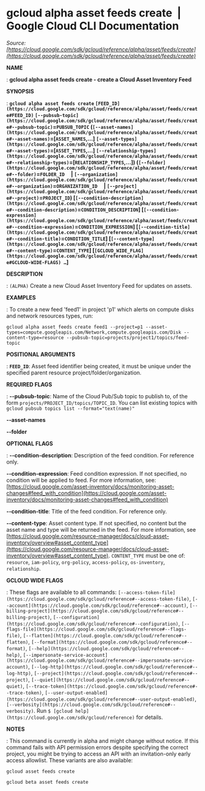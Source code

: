 # gcloud alpha asset feeds create  |  Google Cloud CLI Documentation

*Source: [https://cloud.google.com/sdk/gcloud/reference/alpha/asset/feeds/create](https://cloud.google.com/sdk/gcloud/reference/alpha/asset/feeds/create)*

**NAME**

: **gcloud alpha asset feeds create - create a Cloud Asset Inventory Feed**

**SYNOPSIS**

: **`gcloud alpha asset feeds create` `[FEED_ID](https://cloud.google.com/sdk/gcloud/reference/alpha/asset/feeds/create#FEED_ID)` `[--pubsub-topic](https://cloud.google.com/sdk/gcloud/reference/alpha/asset/feeds/create#--pubsub-topic)`=`PUBSUB_TOPIC` (`[--asset-names](https://cloud.google.com/sdk/gcloud/reference/alpha/asset/feeds/create#--asset-names)`=[`ASSET_NAMES`,…] `[--asset-types](https://cloud.google.com/sdk/gcloud/reference/alpha/asset/feeds/create#--asset-types)`=[`ASSET_TYPES`,…] `[--relationship-types](https://cloud.google.com/sdk/gcloud/reference/alpha/asset/feeds/create#--relationship-types)`=[`RELATIONSHIP_TYPES`,…]) (`[--folder](https://cloud.google.com/sdk/gcloud/reference/alpha/asset/feeds/create#--folder)`=`FOLDER_ID`     | `[--organization](https://cloud.google.com/sdk/gcloud/reference/alpha/asset/feeds/create#--organization)`=`ORGANIZATION_ID`     | `[--project](https://cloud.google.com/sdk/gcloud/reference/alpha/asset/feeds/create#--project)`=`PROJECT_ID`) [`[--condition-description](https://cloud.google.com/sdk/gcloud/reference/alpha/asset/feeds/create#--condition-description)`=`CONDITION_DESCRIPTION`] [`[--condition-expression](https://cloud.google.com/sdk/gcloud/reference/alpha/asset/feeds/create#--condition-expression)`=`CONDITION_EXPRESSION`] [`[--condition-title](https://cloud.google.com/sdk/gcloud/reference/alpha/asset/feeds/create#--condition-title)`=`CONDITION_TITLE`] [`[--content-type](https://cloud.google.com/sdk/gcloud/reference/alpha/asset/feeds/create#--content-type)`=`CONTENT_TYPE`] [`[GCLOUD_WIDE_FLAG](https://cloud.google.com/sdk/gcloud/reference/alpha/asset/feeds/create#GCLOUD-WIDE-FLAGS) …`]**

**DESCRIPTION**

: `(ALPHA)` Create a new Cloud Asset Inventory Feed for updates on
assets.

**EXAMPLES**

: To create a new feed 'feed1' in project 'p1' which alerts on compute disks and
network resources types, run:

```
gcloud alpha asset feeds create feed1 --project=p1 --asset-types=compute.googleapis.com/Network,compute.googleapis.com/Disk --content-type=resource --pubsub-topic=projects/project1/topics/feed-topic
```

**POSITIONAL ARGUMENTS**

: **`FEED_ID`**:
Asset feed identifier being created, it must be unique under the specified
parent resource project/folder/organization.

**REQUIRED FLAGS**

: **--pubsub-topic**:
Name of the Cloud Pub/Sub topic to publish to, of the form
`projects/PROJECT_ID/topics/TOPIC_ID`. You can list existing topics
with `gcloud pubsub topics list --format="text(name)"`

**--asset-names**

**--folder**

**OPTIONAL FLAGS**

: **--condition-description**:
Description of the feed condition. For reference only.

**--condition-expression**:
Feed condition expression. If not specified, no condition will be applied to
feed. For more information, see: [https://cloud.google.com/asset-inventory/docs/monitoring-asset-changes#feed_with_condition](https://cloud.google.com/asset-inventory/docs/monitoring-asset-changes#feed_with_condition)

**--condition-title**:
Title of the feed condition. For reference only.

**--content-type**:
Asset content type. If not specified, no content but the asset name and type
will be returned in the feed. For more information, see [https://cloud.google.com/resource-manager/docs/cloud-asset-inventory/overview#asset_content_type](https://cloud.google.com/resource-manager/docs/cloud-asset-inventory/overview#asset_content_type).
`CONTENT_TYPE` must be one of: `resource`,
`iam-policy`, `org-policy`, `access-policy`,
`os-inventory`, `relationship`.

**GCLOUD WIDE FLAGS**

: These flags are available to all commands: `[--access-token-file](https://cloud.google.com/sdk/gcloud/reference#--access-token-file)`,
`[--account](https://cloud.google.com/sdk/gcloud/reference#--account)`, `[--billing-project](https://cloud.google.com/sdk/gcloud/reference#--billing-project)`,
`[--configuration](https://cloud.google.com/sdk/gcloud/reference#--configuration)`,
`[--flags-file](https://cloud.google.com/sdk/gcloud/reference#--flags-file)`,
`[--flatten](https://cloud.google.com/sdk/gcloud/reference#--flatten)`, `[--format](https://cloud.google.com/sdk/gcloud/reference#--format)`, `[--help](https://cloud.google.com/sdk/gcloud/reference#--help)`, `[--impersonate-service-account](https://cloud.google.com/sdk/gcloud/reference#--impersonate-service-account)`,
`[--log-http](https://cloud.google.com/sdk/gcloud/reference#--log-http)`,
`[--project](https://cloud.google.com/sdk/gcloud/reference#--project)`, `[--quiet](https://cloud.google.com/sdk/gcloud/reference#--quiet)`, `[--trace-token](https://cloud.google.com/sdk/gcloud/reference#--trace-token)`, `[--user-output-enabled](https://cloud.google.com/sdk/gcloud/reference#--user-output-enabled)`,
`[--verbosity](https://cloud.google.com/sdk/gcloud/reference#--verbosity)`.
Run `$ [gcloud help](https://cloud.google.com/sdk/gcloud/reference)` for details.

**NOTES**

: This command is currently in alpha and might change without notice. If this
command fails with API permission errors despite specifying the correct project,
you might be trying to access an API with an invitation-only early access
allowlist. These variants are also available:

```
gcloud asset feeds create
```

```
gcloud beta asset feeds create
```
